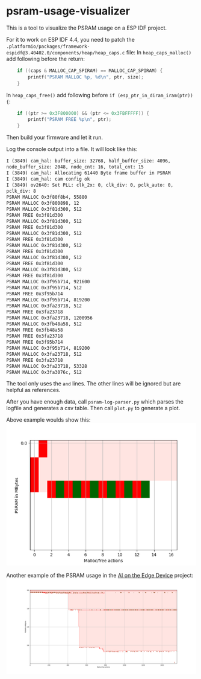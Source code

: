 # psram-usage-visualizer
This is a tool to visualize the PSRAM usage on a ESP IDF project.

For it to work on ESP IDF 4.4, you need to patch the
`.platformio/packages/framework-espidf@3.40402.0/components/heap/heap_caps.c` file:
In `heap_caps_malloc()` add following before the return:
```c
    if ((caps & MALLOC_CAP_SPIRAM) == MALLOC_CAP_SPIRAM) {
        printf("PSRAM MALLOC %p, %d\n", ptr, size);
    }
```

In `heap_caps_free()` add following before `if (esp_ptr_in_diram_iram(ptr)) {`:
```c
    if ((ptr >= 0x3F800000) && (ptr <= 0x3FBFFFFF)) {
        printf("PSRAM FREE %p\n", ptr);
    }
```


Then build your firmware and let it run.

Log the console output into a file.
It will look like this:
```
I (3849) cam_hal: buffer_size: 32768, half_buffer_size: 4096, node_buffer_size: 2048, node_cnt: 16, total_cnt: 15
I (3849) cam_hal: Allocating 61440 Byte frame buffer in PSRAM
I (3849) cam_hal: cam config ok
I (3849) ov2640: Set PLL: clk_2x: 0, clk_div: 0, pclk_auto: 0, pclk_div: 8
PSRAM MALLOC 0x3f80f8b4, 55880
PSRAM MALLOC 0x3f800898, 12
PSRAM MALLOC 0x3f81d300, 512
PSRAM FREE 0x3f81d300
PSRAM MALLOC 0x3f81d300, 512
PSRAM FREE 0x3f81d300
PSRAM MALLOC 0x3f81d300, 512
PSRAM FREE 0x3f81d300
PSRAM MALLOC 0x3f81d300, 512
PSRAM FREE 0x3f81d300
PSRAM MALLOC 0x3f81d300, 512
PSRAM FREE 0x3f81d300
PSRAM MALLOC 0x3f81d300, 512
PSRAM FREE 0x3f81d300
PSRAM MALLOC 0x3f95b714, 921600
PSRAM MALLOC 0x3f95b714, 512
PSRAM FREE 0x3f95b714
PSRAM MALLOC 0x3f95b714, 819200
PSRAM MALLOC 0x3fa23718, 512
PSRAM FREE 0x3fa23718
PSRAM MALLOC 0x3fa23718, 1200956
PSRAM MALLOC 0x3fb48a58, 512
PSRAM FREE 0x3fb48a58
PSRAM FREE 0x3fa23718
PSRAM FREE 0x3f95b714
PSRAM MALLOC 0x3f95b714, 819200
PSRAM MALLOC 0x3fa23718, 512
PSRAM FREE 0x3fa23718
PSRAM MALLOC 0x3fa23718, 53328
PSRAM MALLOC 0x3fa3076c, 512
```

The tool only uses the `` and `` lines. The other lines will be ignored but are helpful as references.

After you have enough data, call `psram-log-parser.py` which parses the logfile and generates a csv table.
Then call `plot.py` to generate a plot.

Above example woulds show this:
![Plot of above example](example.png)

Another example of the PSRAM usage in the [AI on the Edge Device](https://github.com/jomjol/AI-on-the-edge-device) project:
![Full Example od usage in AI on the Edge Device](example2.png)
